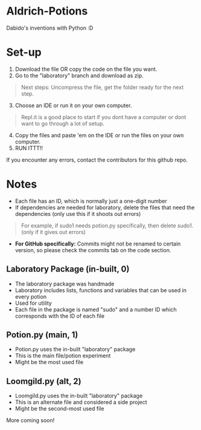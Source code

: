 # Aldrich-Potions
Dabido's inventions with Python :D

# Set-up
1. Download the file OR copy the code on the file you want.
2. Go to the "laboratory" branch and download as zip.
> Next steps: Uncompress the file, get the folder ready for the next step.
3. Choose an IDE or run it on your own computer.
> Repl.it is a good place to start if you dont have a computer or dont want to go through a lot of setup.
4. Copy the files and paste 'em on the IDE or run the files on your own computer.
5. RUN ITTT!!

If you encounter any errors, contact the contributors for this github repo.

# Notes
* Each file has an ID, which is normally just a one-digit number
* If dependencies are needed for laboratory, delete the files that need the dependencies (only use this if it shoots out errors)
> For example, if sudo1 needs potion.py specifically, then delete sudo1. (only if it gives out errors)
* **For GitHub specifically:** Commits might not be renamed to certain version, so please check the commits tab on the code section.

## Laboratory Package (in-built, 0)
* The laboratory package was handmade
* Laboratory includes lists, functions and variables that can be used in every potion
* Used for utility
* Each file in the package is named "sudo" and a number ID which corresponds with the ID of each file

## Potion.py (main, 1)
* Potion.py uses the in-built "laboratory" package
* This is the main file/potion experiment
* Might be the most used file

## Loomgild.py (alt, 2)
* Loomgild.py uses the in-built "laboratory" package
* This is an alternate file and considered a side project
* Might be the second-most used file

More coming soon!
